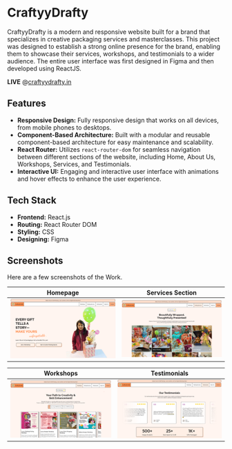 # CraftyyDrafty

CraftyyDrafty is a modern and responsive website built for a brand that specializes in creative packaging services and masterclasses. This project was designed to establish a strong online presence for the brand, enabling them to showcase their services, workshops, and testimonials to a wider audience. The entire user interface was first designed in Figma and then developed using ReactJS.

**LIVE** @[craftyydrafty.in](https://craftyydrafty.in)

## Features

* **Responsive Design:** Fully responsive design that works on all devices, from mobile phones to desktops.
* **Component-Based Architecture:** Built with a modular and reusable component-based architecture for easy maintenance and scalability.
* **React Router:** Utilizes `react-router-dom` for seamless navigation between different sections of the website, including Home, About Us, Workshops, Services, and Testimonials.
* **Interactive UI:** Engaging and interactive user interface with animations and hover effects to enhance the user experience.

## Tech Stack

* **Frontend:** React.js
* **Routing:** React Router DOM
* **Styling:** CSS
* **Designing:** Figma

## Screenshots

Here are a few screenshots of the Work.

<!-- | Screenshot 1 | Screenshot 2 | -->
| **Homepage** | **Services Section** |
| :---: | :---: |
| ![Description for Screenshot 1](./public/homepage.png) | ![Description for Screenshot 2](./public/services.png) |

<!-- | Screenshot 3 | Screenshot 4 | -->
| **Workshops** | **Testimonials** |
| :---: | :---: |
| ![Description for Screenshot 3](./public//workshops.png) | ![Description for Screenshot 4](./public/testimonials.png) |
